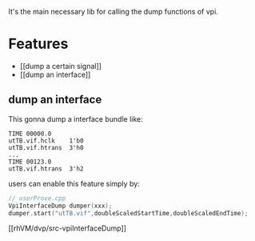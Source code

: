It's the main necessary lib for calling the dump functions of vpi.
# Features
- [[dump a certain signal]]
- [[dump an interface]]

## dump an interface
This gonna dump a interface bundle like:
```
TIME 00000.0
utTB.vif.hclk    1'b0
utTB.vif.htrans  3'h0
...
TIME 00123.0
utTB.vif.htrans  3'h2
```
users can enable this feature simply by:
```cpp
// userProve.cpp
VpiInterfaceDump dumper(xxx);
dumper.start("utTB.vif",doubleScaledStartTime,doubleScaledEndTime);
```
[[rhVM/dvp/src-vpiInterfaceDump]]




